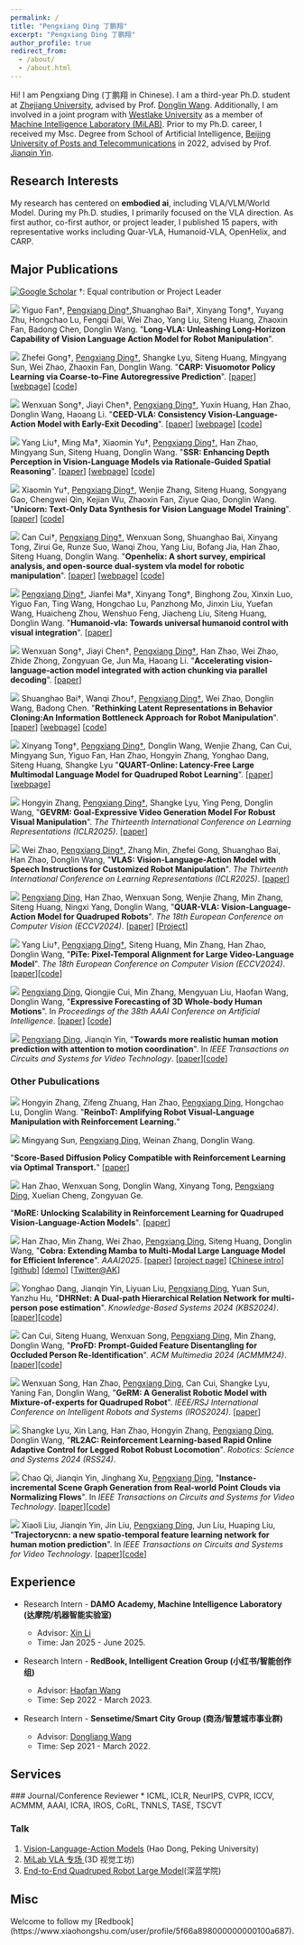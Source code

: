 ```yaml
---
permalink: /
title: "Pengxiang Ding 丁鹏翔"
excerpt: "Pengxiang Ding 丁鹏翔"
author_profile: true
redirect_from: 
  - /about/
  - /about.html
---
```


Hi! I am Pengxiang Ding (丁鹏翔 in Chinese). I am a third-year Ph.D. student at [Zhejiang University](http://www.zju.edu.cn/), advised by Prof. [Donglin Wang](https://en.westlake.edu.cn/about/faculty/201912/t20191206_2513.shtml). Additionally, I am involved in a joint program with [Westlake University](https://www.westlake.edu.cn/) as a member of [Machine Intelligence Laboratory (MiLAB)](https://milab.westlake.edu.cn/). Prior to my Ph.D. career, I received my Msc. Degree from School of Artificial Intelligence, [Beijing University of Posts and Telecommunications](https://www.bupt.edu.cn/) in 2022, advised by Prof. [Jianqin Yin](https://teacher.bupt.edu.cn/yinjianqin/zh_CN/index.htm).

<!-- I am <span style="color:red;"><b>seeking exciting postdoc opportunities at top-tier institutions after Ph.D. graduation (July 2024)</b></span>. Please feel free to drop me an <a href="mailto:siteng.huang@gmail.com" target="_blank">email</a> if you are interested! -->

<h2 id='research-interests'>Research Interests</h2>

My research has centered on **embodied ai**, including VLA/VLM/World Model. During my Ph.D. studies, I primarily focused on the VLA direction. As first author, co-first author, or project leader, I published 15 papers, with representative works including Quar-VLA, Humanoid-VLA, OpenHelix, and CARP.



<h2 id='publications'> Major Publications</h2>


<a href="https://scholar.google.com/citations?user=QyBSTzEAAAAJ" target="_blank"><img src="https://img.shields.io/badge/dynamic/json?label=Paper%20Citations&query=total_citations&url=https%3A%2F%2Fcse.bth.se%2F~fer%2Fgooglescholar-api%2Fgooglescholar.php%3Fuser%3DQyBSTzEAAAAJ&logo=googlescholar&style=social" alt="Google Scholar"></a>  †: Equal contribution or Project Leader 

<img src="https://img.shields.io/badge/CoRL-2025-blue?style=flat-square">  Yiguo Fan†, <u>Pengxiang Ding†</u>,Shuanghao Bai†, Xinyang Tong†, Yuyang Zhu, Hongchao Lu, Fengqi Dai, Wei Zhao, Yang Liu, Siteng Huang, Zhaoxin Fan, Badong Chen, Donglin Wang. &quot;**Long-VLA: Unleashing Long-Horizon Capability of Vision Language Action Model for Robot Manipulation**&quot;. 



<img src="https://img.shields.io/badge/ICCV-2025-blue?style=flat-square">  Zhefei Gong†, <u>Pengxiang Ding†</u>, Shangke Lyu, Siteng Huang, Mingyang Sun, Wei Zhao, Zhaoxin Fan, Donglin Wang. &quot;**CARP: Visuomotor Policy Learning via Coarse-to-Fine Autoregressive Prediction**&quot;. 
[[paper](https://arxiv.org/pdf/2506.13725)]
[[webpage](https://carp-robot.github.io/)]
[[code](https://github.com/ZhefeiGong/carp)]




<img src="https://img.shields.io/badge/Arxiv-2025-blue?style=flat-square">  Wenxuan Song†, Jiayi Chen†, <u>Pengxiang Ding†</u>, Yuxin Huang, Han Zhao, Donglin Wang, Haoang Li. &quot;**CEED-VLA: Consistency Vision-Language-Action Model with Early-Exit Decoding**&quot;. 
[[paper](https://arxiv.org/pdf/2506.13725)]
[[webpage](https://irpn-eai.github.io/CEED-VLA/)]
[[code](https://github.com/OpenHelix-Team/CEED-VLA)]

<img src="https://img.shields.io/badge/Arxiv-2025-blue?style=flat-square">  Yang Liu†, Ming Ma†, Xiaomin Yu†, <u>Pengxiang Ding†</u>, Han Zhao, Mingyang Sun, Siteng Huang, Donglin Wang. &quot;**SSR: Enhancing Depth Perception in Vision-Language Models via Rationale-Guided Spatial Reasoning**&quot;. 
[[paper](https://arxiv.org/pdf/2505.12448?)]
[[webpage](https://yliu-cs.github.io/SSR/)]
[[code](https://github.com/yliu-cs/SSR)]


<img src="https://img.shields.io/badge/Arxiv-2025-blue?style=flat-square">  Xiaomin Yu†, <u>Pengxiang Ding†</u>, Wenjie Zhang, Siteng Huang, Songyang Gao, Chengwei Qin, Kejian Wu, Zhaoxin Fan, Ziyue Qiao, Donglin Wang. &quot;**Unicorn: Text-Only Data Synthesis for Vision Language Model Training**&quot;. 
[[paper](https://arxiv.org/abs/2503.22655)]
[[code](https://github.com/Yu-xm/Unicorn)]

<img src="https://img.shields.io/badge/Arxiv-2025-blue?style=flat-square"> Can Cui†, <u>Pengxiang Ding†</u>, Wenxuan Song, Shuanghao Bai, Xinyang Tong, Zirui Ge, Runze Suo, Wanqi Zhou, Yang Liu, Bofang Jia, Han Zhao, Siteng Huang, Donglin Wang. &quot;**Openhelix: A short survey, empirical analysis, and open-source dual-system vla model for robotic manipulation**&quot;. 
[[paper](https://arxiv.org/abs/2505.03912)]
[[webpage](https://openhelix-robot.github.io/)]
[[code](https://github.com/OpenHelix-robot/OpenHelix)]

<img src="https://img.shields.io/badge/Arxiv-2025-blue?style=flat-square"> <u>Pengxiang Ding†</u>, Jianfei Ma†, Xinyang Tong†, Binghong Zou, Xinxin Luo, Yiguo Fan, Ting Wang, Hongchao Lu, Panzhong Mo, Jinxin Liu, Yuefan Wang, Huaicheng Zhou, Wenshuo Feng, Jiacheng Liu, Siteng Huang, Donglin Wang. &quot;**Humanoid-vla: Towards universal humanoid control with visual integration**&quot;. 
[[paper](https://arxiv.org/pdf/2502.14795?)]



<img src="https://img.shields.io/badge/IROS-2025-blue?style=flat-square">  Wenxuan Song†, Jiayi Chen†, <u>Pengxiang Ding†</u>, Han Zhao, Wei Zhao, Zhide Zhong, Zongyuan Ge, Jun Ma, Haoang Li. &quot;**Accelerating vision-language-action model integrated with action chunking via parallel decoding**&quot;. 
[[paper](https://arxiv.org/abs/2503.22655)]

<img src="https://img.shields.io/badge/ICML-2025-blue?style=flat-square">   Shuanghao Bai†, Wanqi Zhou†, <u>Pengxiang Ding†</u>, Wei Zhao, Donglin Wang, Badong Chen. &quot;**Rethinking Latent Representations in Behavior Cloning:An Information Bottleneck Approach for Robot Manipulation**&quot;. 
[[paper](https://arxiv.org/pdf/2502.02853)]
[[webpage](https://baishuanghao.github.io/BC-IB.github.io/)]
[[code](https://github.com/BaiShuanghao/BC-IB)]


<img src="https://img.shields.io/badge/ICRA-2025-blue?style=flat-square"> Xinyang Tong†, <u>Pengxiang Ding†</u>, Donglin Wang, Wenjie Zhang, Can Cui, Mingyang Sun, Yiguo Fan, Han Zhao, Hongyin Zhang, Yonghao Dang, Siteng Huang, Shangke Lyu &quot;**QUART-Online: Latency-Free Large Multimodal Language Model for Quadruped Robot Learning**&quot;. 
[[paper](https://arxiv.org/abs/2412.15576)]
[[webpage](https://quart-online.github.io/)]

<img src="https://img.shields.io/badge/ICLR-2025-blue?style=flat-square"> Hongyin Zhang, <u>Pengxiang Ding†</u>, Shangke Lyu, Ying Peng, Donglin Wang, &quot;**GEVRM: Goal-Expressive Video Generation Model For Robust Visual Manipulation**&quot;. *The Thirteenth International Conference on Learning Representations (ICLR2025)*. [[paper](https://openreview.net/pdf?id=hPWWXpCaJ7)] 

<img src="https://img.shields.io/badge/ICLR-2025-blue?style=flat-square"> Wei Zhao, <u>Pengxiang Ding†</u>, Zhang Min, Zhefei Gong, Shuanghao Bai, Han Zhao, Donglin Wang, &quot;**VLAS: Vision-Language-Action Model with Speech Instructions for Customized Robot Manipulation**&quot;. *The Thirteenth International Conference on Learning Representations (ICLR2025)*. [[paper](https://openreview.net/pdf?id=K4FAFNRpko)] 

<img src="https://img.shields.io/badge/ECCV-2024-blue?style=flat-square"> <u>Pengxiang Ding</u>, Han Zhao, Wenxuan Song, Wenjie Zhang, Min Zhang, Siteng Huang, Ningxi Yang, Donglin Wang, &quot;**QUAR-VLA: Vision-Language-Action Model for Quadruped Robots**&quot;. *The 18th European Conference on Computer Vision (ECCV2024)*. [[paper](https://arxiv.org/abs/2312.14457)] [[Project](https://sites.google.com/view/quar-vla/quar-vla-eccv24)]

<img src="https://img.shields.io/badge/ECCV-2024-blue?style=flat-square"> Yang Liu†, <u>Pengxiang Ding†</u>, Siteng Huang, Min Zhang, Han Zhao, Donglin Wang, &quot;**PiTe: Pixel-Temporal Alignment for Large Video-Language Model**&quot;. *The 18th European Conference on Computer Vision (ECCV2024)*.[[paper](https://arxiv.org/abs/2409.07239)][[code](https://github.com/yliu-cs/pite)]



<img src="https://img.shields.io/badge/AAAI-2024-blue?style=flat-square"> <u>Pengxiang Ding</u>, Qiongjie Cui, Min Zhang, Mengyuan Liu, Haofan Wang, Donglin Wang, &quot;**Expressive Forecasting of 3D Whole-body Human Motions**&quot;. In *Proceedings of the 38th AAAI Conference on Artificial Intelligence*. [[paper](https://arxiv.org/abs/2312.11972)]
[[code](https://github.com/Dingpx/EAI)] 

<img src="https://img.shields.io/badge/TCSVT%20-%202022%20-%20red"> <u>Pengxiang Ding</u>, Jianqin Yin, &quot;**Towards more realistic human motion prediction with attention to motion coordination**&quot;. In *IEEE Transactions on Circuits and Systems for Video Technology*. [[paper](https://arxiv.org/abs/2404.03584)][[code](https://github.com/Dingpx/Motion-Coordination)] 


### Other Pubulications

<img src="https://img.shields.io/badge/ICML-2025-blue?style=flat-square">  Hongyin Zhang, Zifeng Zhuang, Han Zhao, <u>Pengxiang Ding</u>, Hongchao Lu, Donglin Wang.
&quot;**ReinboT: Amplifying Robot Visual-Language Manipulation with Reinforcement Learning.**&quot;



<img src="https://img.shields.io/badge/ICML-2025-blue?style=flat-square"> 
Mingyang Sun, <u>Pengxiang Ding</u>, Weinan Zhang, Donglin Wang.

&quot;**Score-Based Diffusion Policy Compatible with Reinforcement Learning via Optimal Transport.**&quot;
[[paper](https://arxiv.org/pdf/2502.02853)]

<img src="https://img.shields.io/badge/ICRA-2025-blue?style=flat-square"> 
Han Zhao, Wenxuan Song, Donglin Wang, Xinyang Tong, <u>Pengxiang Ding</u>, Xuelian Cheng, Zongyuan Ge.

&quot;**MoRE: Unlocking Scalability in Reinforcement Learning for Quadruped Vision-Language-Action Models**&quot;. [[paper](https://arxiv.org/abs/2503.08007)]

<img src="https://img.shields.io/badge/AAAI-2025-blue?style=flat-square"> Han Zhao, Min Zhang, Wei Zhao, <u>Pengxiang Ding</u>, Siteng Huang, Donglin Wang, &quot;**Cobra: Extending Mamba to Multi-Modal Large Language Model for Efficient Inference**&quot;. *AAAI2025*. [[paper](https://arxiv.org/pdf/2403.14520.pdf)] [[project page](https://sites.google.com/view/cobravlm)] [[Chinese intro](https://zhuanlan.zhihu.com/p/688544752)] [[github](https://github.com/h-zhao1997/cobra)] [[demo](https://huggingface.co/spaces/han1997/cobra)] [[Twitter@AK](https://twitter.com/_akhaliq/status/1771033002748837953?t=6S4PVZXg6GcXqi_-PFzipw&s=19)]

<img src="https://img.shields.io/badge/KBS%20-%202024%20-%20red"> Yonghao Dang, Jianqin Yin, Liyuan Liu, <u>Pengxiang Ding</u>, Yuan Sun, Yanzhu Hu, &quot;**DHRNet: A Dual-path Hierarchical Relation Network for multi-person pose estimation**&quot;. *Knowledge-Based Systems 2024 (KBS2024)*. [[paper](https://www.sciencedirect.com/science/article/pii/S0950705124008979)][[code](https://github.com/YHDang/dhrnet-multi-pose-estimation)]

<img src="https://img.shields.io/badge/ACMMM-2024-blue?style=flat-square"> Can Cui, Siteng Huang, Wenxuan Song, <u>Pengxiang Ding</u>, Min Zhang, Donglin Wang, &quot;**ProFD: Prompt-Guided Feature Disentangling for Occluded Person Re-Identification**&quot;. *ACM Multimedia 2024 (ACMMM24)*. [[paper](https://openreview.net/forum?id=o2axlPlXYY)][[code](https://github.com/Cuixxx/ProFD)]


<img src="https://img.shields.io/badge/IROS-2024-blue?style=flat-square"> Wenxuan Song, Han Zhao, <u>Pengxiang Ding</u>, Can Cui, Shangke Lyu, Yaning Fan, Donglin Wang, &quot;**GeRM: A Generalist Robotic Model with Mixture-of-experts for Quadruped Robot**&quot;. *IEEE/RSJ International Conference on Intelligent Robots and Systems (IROS2024)*. [[paper](https://arxiv.org/abs/2403.13358)]

<img src="https://img.shields.io/badge/RSS-2024-blue?style=flat-square"> Shangke Lyu, Xin Lang, Han Zhao, Hongyin Zhang, <u>Pengxiang Ding</u>, Donglin Wang, &quot;**RL2AC: Reinforcement Learning-based Rapid Online Adaptive Control for Legged Robot Robust Locomotion**&quot;. *Robotics: Science and Systems 2024 (RSS24)*. 


<img src="https://img.shields.io/badge/TCSVT%20-%202023%20-%20red"> Chao Qi, Jianqin Yin, Jinghang Xu, <u>Pengxiang Ding</u>, &quot;**Instance-incremental Scene Graph Generation from Real-world Point Clouds via Normalizing Flows**&quot;. In *IEEE Transactions on Circuits and Systems for Video Technology*. [[paper](https://arxiv.org/abs/2302.10425)][[code](https://github.com/chaoqi7/GPL3D)] 



<img src="https://img.shields.io/badge/TCSVT%20-%202020%20-%20red"> Xiaoli Liu, Jianqin Yin, Jin Liu, <u>Pengxiang Ding</u>, Jun Liu, Huaping Liu, &quot;**Trajectorycnn: a new spatio-temporal feature learning network for human motion prediction**&quot;. In *IEEE Transactions on Circuits and Systems for Video Technology*. [[paper](https://arxiv.org/abs/1910.06583)][[code](https://github.com/lily2lab/TrajectoryCNN)]  

<h2 id='experience'>Experience</h2>

* Research Intern - **DAMO Academy, Machine Intelligence Laboratory (达摩院/机器智能实验室)**
  * Advisor: [Xin Li](https://scholar.google.com/citations?user=syD9lxQAAAAJ&hl=zh-CN)
  * Time: Jan 2025 - June 2025.

* Research Intern - **RedBook, Intelligent Creation Group (小红书/智能创作组)**
  * Advisor: [Haofan Wang](https://scholar.google.com/citations?user=EaMsuB0AAAAJ)
  * Time: Sep 2022 - March 2023.

* Research Intern - **Sensetime/Smart City Group (商汤/智慧城市事业群)**
  * Advisor: [Dongliang Wang](https://scholar.google.com/citations?user=gurERzcAAAAJ)
  * Time: Sep 2021 - March 2022.

<h2 id='services'>Services</h2>
### Journal/Conference Reviewer
* ICML, ICLR, NeurIPS, CVPR, ICCV, ACMMM, AAAI, ICRA, IROS, CoRL, TNNLS, TASE, TSCVT

### Talk
1. [Vision-Language-Action Models](https://www.shenlanxueyuan.com/open/course/260) (Hao Dong, Peking University)
2. [MiLab VLA 专场 ](https://www.bilibili.com/video/BV1n9MHzNEBy/?spm_id_from=333.788.recommend_more_video.9&vd_source=0b82dde50876e70cde1beb1198083d82) (3D 视觉工坊)
3. [End-to-End Quadruped Robot Large Model](https://www.shenlanxueyuan.com/open/course/260)(深蓝学院)


<h2 id='misc'>Misc</h2>
Welcome to follow my [Redbook](https://www.xiaohongshu.com/user/profile/5f66a898000000000100a687).



